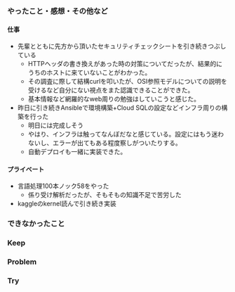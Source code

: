 ### やったこと・感想・その他など

#### 仕事

- 先輩とともに先方から頂いたセキュリティチェックシートを引き続きつぶしている
  - HTTPヘッダの書き換えがあった時の対策についてだったが、結果的にうちのホストに来ていないことがわかった。
  - その調査に際して結構curlを叩いたが、OSI参照モデルについての説明を受けるなど自分にない視点をまた認識できることができた。
  - 基本情報など網羅的なweb周りの勉強はしていこうと感じた。
- 昨日に引き続きAnsibleで環境構築+Cloud SQLの設定などインフラ周りの構築を行った
  - 明日には完成しそう
  - やはり、インフラは触ってなんぼだなと感じている。設定にはもう迷わないし、エラーが出てもある程度察しがついたりする。
  - 自動デプロイも一緒に実装できた。

#### プライベート

- 言語処理100本ノック58をやった
  - 係り受け解析だったが、そもそもの知識不足で苦労した
- kaggleのkernel読んで引き続き実装


### できなかったこと



### Keep



### Problem



### Try

